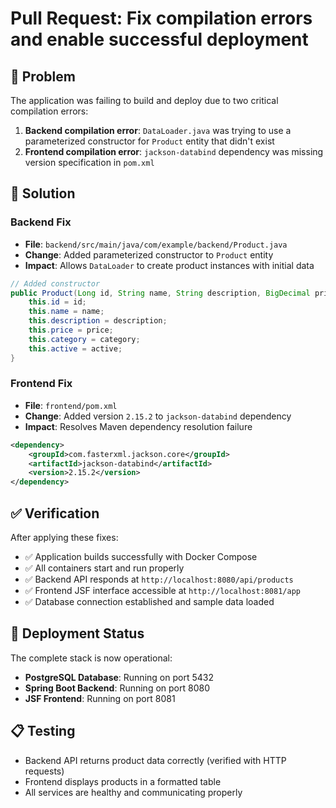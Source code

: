 # Pull Request: Fix compilation errors and enable successful deployment

## 🐛 Problem
The application was failing to build and deploy due to two critical compilation errors:

1. **Backend compilation error**: `DataLoader.java` was trying to use a parameterized constructor for `Product` entity that didn't exist
2. **Frontend compilation error**: `jackson-databind` dependency was missing version specification in `pom.xml`

## 🔧 Solution
### Backend Fix
- **File**: `backend/src/main/java/com/example/backend/Product.java`
- **Change**: Added parameterized constructor to `Product` entity
- **Impact**: Allows `DataLoader` to create product instances with initial data

```java
// Added constructor
public Product(Long id, String name, String description, BigDecimal price, String category, boolean active) {
    this.id = id;
    this.name = name;
    this.description = description;
    this.price = price;
    this.category = category;
    this.active = active;
}
```

### Frontend Fix
- **File**: `frontend/pom.xml`
- **Change**: Added version `2.15.2` to `jackson-databind` dependency
- **Impact**: Resolves Maven dependency resolution failure

```xml
<dependency>
    <groupId>com.fasterxml.jackson.core</groupId>
    <artifactId>jackson-databind</artifactId>
    <version>2.15.2</version>
</dependency>
```

## ✅ Verification
After applying these fixes:
- ✅ Application builds successfully with Docker Compose
- ✅ All containers start and run properly
- ✅ Backend API responds at `http://localhost:8080/api/products`
- ✅ Frontend JSF interface accessible at `http://localhost:8081/app`
- ✅ Database connection established and sample data loaded

## 🚀 Deployment Status
The complete stack is now operational:
- **PostgreSQL Database**: Running on port 5432
- **Spring Boot Backend**: Running on port 8080
- **JSF Frontend**: Running on port 8081

## 📋 Testing
- Backend API returns product data correctly (verified with HTTP requests)
- Frontend displays products in a formatted table
- All services are healthy and communicating properly
